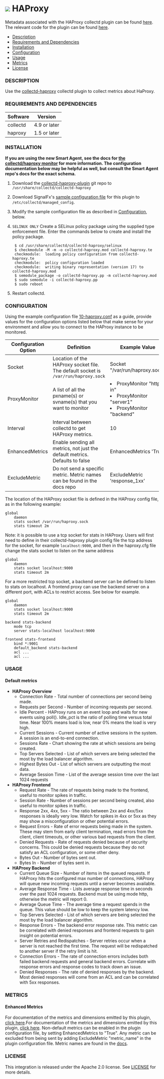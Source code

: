 # ![](https://github.com/signalfx/integrations/blob/master/collectd-haproxy/img/integrations_haproxy.png) HAProxy

Metadata associated with the HAProxy collectd plugin can be found <a target="_blank" href="https://github.com/signalfx/integrations/tree/release/collectd-haproxy">here</a>. The relevant code for the plugin can be found <a target="_blank" href="https://github.com/signalfx/collectd-haproxy">here</a>.

- [Description](#description)
- [Requirements and Dependencies](#requirements-and-dependencies)
- [Installation](#installation)
- [Configuration](#configuration)
- [Usage](#usage)
- [Metrics](#metrics)
- [License](#license)

### DESCRIPTION

Use the <a target="_blank" href="https://github.com/signalfx/collectd-haproxy">collectd-haproxy</a> collectd plugin to collect metrics about HaProxy.

### REQUIREMENTS AND DEPENDENCIES

| Software  | Version        |
|-----------|----------------|
| collectd  |  4.9 or later  |
| haproxy  | 1.5 or later |

### INSTALLATION

**If you are using the new Smart Agent, see the docs for <a target="_blank" href="https://github.com/signalfx/signalfx-agent/tree/master/docs/monitors/collectd-haproxy.md">the collectd/haproxy monitor</a>
for more information.  The configuration documentation below may be helpful as
well, but consult the Smart Agent repo's docs for the exact schema.**


1. Download the <a target="_blank" href="https://github.com/signalfx/collectd-haproxy">collectd-haproxy-plugin</a> git repo to `/usr/share/collectd/collectd-haproxy`
2. Download SignalFx's <a target="_blank" href="https://github.com/signalfx/integrations/tree/master/collectd-haproxy/10-haproxy.conf">sample configuration file</a> for this plugin to `/etc/collectd/managed_config`.
3. Modify the sample configuration file as described in [Configuration](#configuration), below.
4. `SELINUX ONLY` Create a SELinux policy package using the supplied type enforcement file.  Enter the commands below to create and install the policy package.

        $ cd /usr/share/collectd/collectd-haproxy/selinux
        $ checkmodule -M -m -o collectd-haproxy.mod collectd-haproxy.te
        checkmodule:  loading policy configuration from collectd-haproxy.te
        checkmodule:  policy configuration loaded
        checkmodule:  writing binary representation (version 17) to collectd-haproxy.mod
        $ semodule_package -o collectd-haproxy.pp -m collectd-haproxy.mod
        $ sudo semodule -i collectd-haproxy.pp
        $ sudo reboot

5. Restart collectd.


### CONFIGURATION

Using the example configuration file <a target="_blank" href="https://github.com/signalfx/integrations/tree/master/collectd-haproxy/10-haproxy.conf">10-haproxy.conf</a> as a guide, provide values for the configuration options listed below that make sense for your environment and allow you to connect to the HAProxy instance to be monitored.

| Configuration Option | Definition | Example Value |
| ---------------------|------------|---------------|
| Socket | Location of the HAProxy socket file. The default socket is `/var/run/haproxy.sock` | Socket "/var/run/haproxy.sock" |
| ProxyMonitor | A list of all the pxname(s) or svname(s) that you want to monitor | <ui><li>ProxyMonitor "http-in"</li><li>ProxyMonitor "server1"</li><li>ProxyMonitor "backend"</li></ui> |
| Interval | Interval between collectd to get HAProxy metrics. | 10 |
| EnhancedMetrics | Enable sending all metrics, not just the default metrics. Defaults to false| EnhancedMetrics 'True' |
| ExcludeMetric | Do not send a specific metric. Metric names can be found in the docs repo | ExcludeMetric 'response_1xx' |

The location of the HAProxy socket file is defined in the HAProxy config file, as in the following example:

```
global
    daemon
    stats socket /var/run/haproxy.sock
    stats timeout 2m
```

Note: it is possible to use a tcp socket for stats in HAProxy. Users will first need to define in their collectd-haproxy plugin config file the tcp address for the socket, for example `localhost:9000`, and then in the haproxy.cfg file change the stats socket to listen on the same address
```
global
    daemon
    stats socket localhost:9000
    stats timeout 2m
```

For a more restricted tcp socket, a backend server can be defined to listen to stats on localhost. A frontend proxy can use the backend server on a different port, with ACLs to restrict access. See below for example.

```
global
    daemon
    stats socket localhost:9000
    stats timeout 2m

backend stats-backend
    mode tcp
    server stats-localhost localhost:9000

frontend stats-frontend
    bind *:9001
    default_backend stats-backend
    acl ...
    acl ...
```

### USAGE
#### Default metrics
- **HAProxy Overview**
    - Connection Rate - Total number of connections per second being made.
    - Requests per Second - Number of incoming requests per second.
    - Idle Percent - HAProxy runs on an event loop and waits for new events using poll(). Idle_pct is the ratio of polling time versus total time. Near 100% means load is low, near 0% means the load is very high.
    - Current Sessions - Current number of active sessions in the system. A session is an end-to-end connection.
    - Sessions Rate - Chart showing the rate at which sessions are being created.
    - Top Servers Selected - List of which servers are being selected the most by the load balancer algorithm.
    - Highest Bytes Out - List of which servers are outputting the most data.
    - Average Session Time - List of the average session time over the last 1024 requests
- **HAProxy Frontend**
    - Request Rate - The rate of requests being made to the frontend, useful to monitor spikes in traffic.
    - Session Rate - Number of sessions per second being created, also useful to monitor spikes in traffic.
    - Response 2xx, 4xx, 5xx - The ratio between 2xx and 4xx/5xx responses is ideally very low. Watch for spikes in 4xx or 5xx as they may show a misconfiguration or other potential errors.
    - Request Errors - Rate of error requests being made in the system. These may stem from early client termination, read errors from the client, client timeouts, or other various bad requests from the client.
    - Denied Requests - Rate of requests denied because of security concerns. This could be denied requests because they do not satisfy an ACL configuration, or some other deny.
    - Bytes Out - Number of bytes sent out.
    - Bytes In - Number of bytes sent in.
- **HAProxy Backend**
    - Current Queue Size - Number of items in the queued requests. If HAProxy hits the configured max number of connections, HAProxy will queue new incoming requests until a server becomes available.
    - Average Response Time - Lists average response time in seconds over the past 1024 requests. Backend must be using mode http, otherwise the metric will report 0.
    - Average Queue Time - The average time a request spends in the queue. This value should be low to keep the system latency low.
    - Top Servers Selected - List of which servers are being selected the most by the load balancer algorithm.
    - Response Errors - The backend error response rate. This metric can be correlated with denied responses and frontend requests to gain insight on potential errors.
    - Server Retries and Redispatches - Server retries occur when a server is not reached the first time. The request will be redispatched to another server if the retry limit is hit.
    - Connection Errors - The rate of connection errors includes both failed backend requests and general backend errors. Correlate with response errors and response codes to track down an issue.
    - Denied Responses - The rate of denied responses by the backend. Most denied responses will come from an ACL and can be correlated with 5xx responses.


### METRICS
#### Enhanced Metrics

For documentation of the metrics and dimensions emitted by this plugin, [click here](./docs).For documentation of the metrics and dimensions emitted by this plugin, [click here](./docs). Non-default metrics can be enabled in the plugin configuration file, by setting EnhancedMetrics to "True". Any metric can be excluded from being sent by adding ExcludeMetric "metric_name" in the plugin configuration file. Metric names are found in the [docs](./docs).


### LICENSE

This integration is released under the Apache 2.0 license. See [LICENSE](./LICENSE) for more details.
